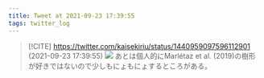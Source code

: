 ```yaml
---
title: Tweet at 2021-09-23 17:39:55
tags: twitter_log
---
```


> [!CITE] https://twitter.com/kaisekiriu/status/1440959097596112901 (2021-09-23 17:39:55)
> ![](https://twitter.com/kaisekiriu/status/1440959097596112901)
> あとは個人的にMarlétaz et al. (2019)の樹形が好きではないので少しもにょもにょするところがある。

